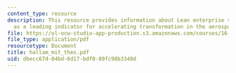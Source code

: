 ```yaml
---
content_type: resource
description: This resource provides information about Lean enterprise self-assessment
  as a leading indicator for accelerating transformation in the aerospace industry.
file: https://ol-ocw-studio-app-production.s3.amazonaws.com/courses/16-852j-integrating-the-lean-enterprise-fall-2005/dbecc67d04bd6d17bdf089fc98b3340d_hallam_mit_thes.pdf
file_type: application/pdf
resourcetype: Document
title: hallam_mit_thes.pdf
uid: dbecc67d-04bd-6d17-bdf0-89fc98b3340d
---
```

